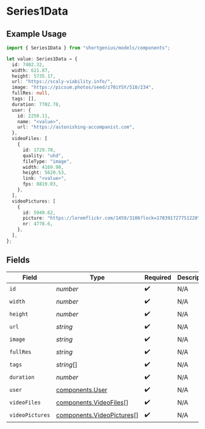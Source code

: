 # Series1Data

## Example Usage

```typescript
import { Series1Data } from "shortgenius/models/components";

let value: Series1Data = {
  id: 7402.32,
  width: 621.87,
  height: 5735.17,
  url: "https://scaly-viability.info/",
  image: "https://picsum.photos/seed/z70iYSY/510/234",
  fullRes: null,
  tags: [],
  duration: 7702.78,
  user: {
    id: 2250.11,
    name: "<value>",
    url: "https://astonishing-accompanist.com",
  },
  videoFiles: [
    {
      id: 1729.78,
      quality: "uhd",
      fileType: "image",
      width: 4169.98,
      height: 5620.53,
      link: "<value>",
      fps: 8819.03,
    },
  ],
  videoPictures: [
    {
      id: 5949.62,
      picture: "https://loremflickr.com/1459/3106?lock=178391727751220",
      nr: 4778.6,
    },
  ],
};
```

## Fields

| Field                                                                  | Type                                                                   | Required                                                               | Description                                                            |
| ---------------------------------------------------------------------- | ---------------------------------------------------------------------- | ---------------------------------------------------------------------- | ---------------------------------------------------------------------- |
| `id`                                                                   | *number*                                                               | :heavy_check_mark:                                                     | N/A                                                                    |
| `width`                                                                | *number*                                                               | :heavy_check_mark:                                                     | N/A                                                                    |
| `height`                                                               | *number*                                                               | :heavy_check_mark:                                                     | N/A                                                                    |
| `url`                                                                  | *string*                                                               | :heavy_check_mark:                                                     | N/A                                                                    |
| `image`                                                                | *string*                                                               | :heavy_check_mark:                                                     | N/A                                                                    |
| `fullRes`                                                              | *string*                                                               | :heavy_check_mark:                                                     | N/A                                                                    |
| `tags`                                                                 | *string*[]                                                             | :heavy_check_mark:                                                     | N/A                                                                    |
| `duration`                                                             | *number*                                                               | :heavy_check_mark:                                                     | N/A                                                                    |
| `user`                                                                 | [components.User](../../models/components/user.md)                     | :heavy_check_mark:                                                     | N/A                                                                    |
| `videoFiles`                                                           | [components.VideoFiles](../../models/components/videofiles.md)[]       | :heavy_check_mark:                                                     | N/A                                                                    |
| `videoPictures`                                                        | [components.VideoPictures](../../models/components/videopictures.md)[] | :heavy_check_mark:                                                     | N/A                                                                    |